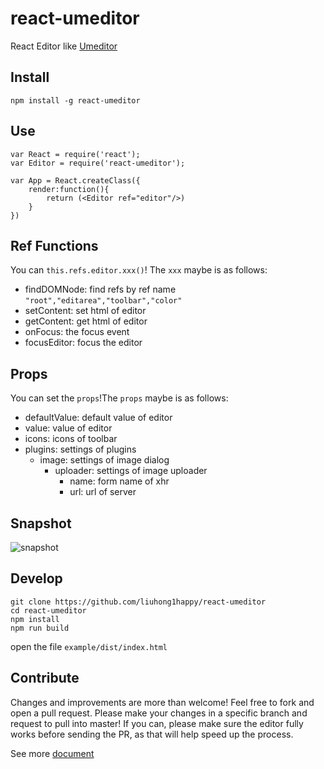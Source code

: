 # react-umeditor

React Editor like [Umeditor](https://github.com/fex-team/umeditor)

## Install 

	npm install -g react-umeditor

## Use

	var React = require('react');
	var Editor = require('react-umeditor');

	var App = React.createClass({
		render:function(){
			return (<Editor ref="editor"/>)
		}
	})
	
## Ref Functions

You can `this.refs.editor.xxx()`! The `xxx` maybe is as follows:

* findDOMNode: find  refs by ref name  `"root","editarea","toolbar","color" `
* setContent: set html of editor
* getContent: get html of editor
* onFocus: the focus event
* focusEditor: focus the editor

## Props

You can set the `props`!The `props` maybe is as follows:

* defaultValue: default value of editor
* value: value of editor
* icons: icons of toolbar
* plugins: settings of plugins
	* image: settings of image dialog 
		* uploader: settings of image uploader
			* name:  form name of xhr
			* url:  url of server

## Snapshot

![snapshot](https://github.com/liuhong1happy/react-umeditor/blob/master/snapshot/editor.png)

## Develop

	git clone https://github.com/liuhong1happy/react-umeditor
	cd react-umeditor
	npm install
	npm run build

open the file `example/dist/index.html`

## Contribute

Changes and improvements are more than welcome! Feel free to fork and open a pull request. Please make your changes in a specific branch and request to pull into master! If you can, please make sure the editor fully works before sending the PR, as that will help speed up the process.

See more [document](https://github.com/liuhong1happy/react-umeditor/blob/master/docs/contribute.md)